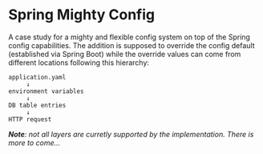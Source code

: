 # Spring Mighty Config

A case study for a mighty and flexible config system on top of the Spring config capabilities.
The addition is supposed to override the config default (established via Spring Boot) while the override values
can come from different locations following this hierarchy:

    application.yaml
         ↓ 
    environment variables
         ↓
    DB table entries
         ↓
    HTTP request

***Note**: not all layers are curretly supported by the implementation. There is more to come...*